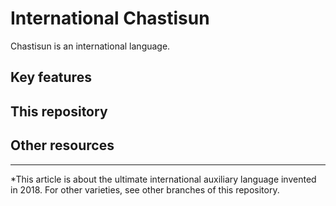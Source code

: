 # International Chastisun

Chastisun is an international language.

## Key features

## This repository

## Other resources

______

\*This article is about the ultimate international auxiliary language invented in 2018. For other varieties, see other branches of this repository.
